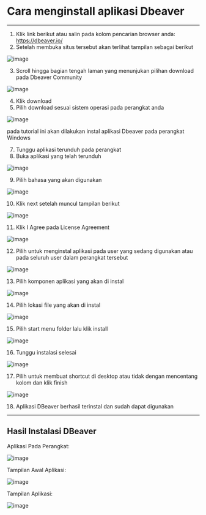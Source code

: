 # Cara menginstall aplikasi Dbeaver
___

1. Klik link berikut atau salin pada kolom pencarian browser anda: https://dbeaver.io/
2. Setelah membuka situs tersebut akan terlihat tampilan sebagai berikut
   
![image](https://github.com/ssyaqira/pertemuan1-basis-data/assets/148309532/1caca40b-2ddf-43d8-9c61-ff561a54b9a4)

3. Scroll hingga bagian tengah laman yang menunjukan pilihan download pada Dbeaver Community

![image](https://github.com/ssyaqira/pertemuan1-basis-data/assets/148309532/a0dfd4ae-aa48-4354-933f-824507220c3e)

4. Klik download
5. Pilih download sesuai sistem operasi pada perangkat anda

![image](https://github.com/ssyaqira/pertemuan1-basis-data/assets/148309532/d0393fab-4673-4901-a2a8-eee8ff58b307)

pada tutorial ini akan dilakukan instal aplikasi Dbeaver pada perangkat Windows

7. Tunggu aplikasi terunduh pada perangkat
8. Buka aplikasi yang telah terunduh

![image](https://github.com/ssyaqira/pertemuan1-basis-data/assets/148309532/c23fb0ce-a995-4eb2-93c2-4ec6b5515681)

9. Pilih bahasa yang akan digunakan

![image](https://github.com/ssyaqira/pertemuan1-basis-data/assets/148309532/73c0874c-6d84-43b8-a168-9c103e5cb44c)

10. Klik next setelah muncul tampilan berikut

![image](https://github.com/ssyaqira/pertemuan1-basis-data/assets/148309532/79c09626-f00e-46fb-ac67-1758f6ab7b18)

11. Klik I Agree pada License Agreement

![image](https://github.com/ssyaqira/pertemuan1-basis-data/assets/148309532/8e2a9062-b810-436c-a1e0-abdf867173b1)

12. Pilih untuk menginstal aplikasi pada user yang sedang digunakan atau pada seluruh user dalam perangkat tersebut

![image](https://github.com/ssyaqira/pertemuan1-basis-data/assets/148309532/d7fdcbb1-d3fc-454f-a823-975f7c0f879b)

13. Pilih komponen aplikasi yang akan di instal

![image](https://github.com/ssyaqira/pertemuan1-basis-data/assets/148309532/bb1b6e78-358b-4bab-91f0-471def0e6581)

14. Pilih lokasi file yang akan di instal

![image](https://github.com/ssyaqira/pertemuan1-basis-data/assets/148309532/10aa8718-b535-40e2-8eb7-cf71e1d4065f)

15. Pilih start menu folder lalu klik install

![image](https://github.com/ssyaqira/pertemuan1-basis-data/assets/148309532/88c888e5-3c07-45a2-9a16-b5aeb182961f)

16. Tunggu instalasi selesai

![image](https://github.com/ssyaqira/pertemuan1-basis-data/assets/148309532/ae928740-5e92-4b8e-81d6-04da1744ed0f)

17. Pilih untuk membuat shortcut di desktop atau tidak dengan mencentang kolom dan klik finish

![image](https://github.com/ssyaqira/pertemuan1-basis-data/assets/148309532/be277621-5613-40f4-8d83-90a8c21a71de)

18. Aplikasi DBeaver berhasil terinstal dan sudah dapat digunakan

___

## Hasil Instalasi DBeaver

Aplikasi Pada Perangkat:

![image](https://github.com/ssyaqira/pertemuan1-basis-data/assets/148309532/406b729e-2115-49c3-8cee-023e96c3c31e)

Tampilan Awal Aplikasi:

![image](https://github.com/ssyaqira/pertemuan1-basis-data/assets/148309532/c305efd1-958b-4eb0-a95f-c0cb5657241d)

Tampilan Aplikasi:

![image](https://github.com/ssyaqira/pertemuan1-basis-data/assets/148309532/9f2250a2-409e-4735-8070-bca497fad0aa)

